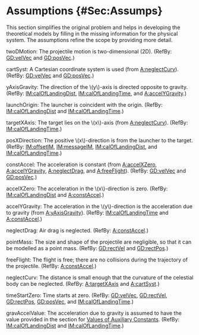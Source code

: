 # Assumptions {#Sec:Assumps}

This section simplifies the original problem and helps in developing the theoretical models by filling in the missing information for the physical system. The assumptions refine the scope by providing more detail.

<div id="twoDMotion"></div>

twoDMotion: The projectile motion is two-dimensional (2D). (RefBy: [GD:velVec](./SecGDs.md#GD:velVec) and [GD:posVec](./SecGDs.md#GD:posVec).)

<div id="cartSyst"></div>

cartSyst: A Cartesian coordinate system is used (from [A:neglectCurv](./SecAssumps.md#neglectCurv)). (RefBy: [GD:velVec](./SecGDs.md#GD:velVec) and [GD:posVec](./SecGDs.md#GD:posVec).)

<div id="yAxisGravity"></div>

yAxisGravity: The direction of the \\(y\\)-axis is directed opposite to gravity. (RefBy: [IM:calOfLandingDist](./SecIMs.md#IM:calOfLandingDist), [IM:calOfLandingTime](./SecIMs.md#IM:calOfLandingTime), and [A:accelYGravity](./SecAssumps.md#accelYGravity).)

<div id="launchOrigin"></div>

launchOrigin: The launcher is coincident with the origin. (RefBy: [IM:calOfLandingDist](./SecIMs.md#IM:calOfLandingDist) and [IM:calOfLandingTime](./SecIMs.md#IM:calOfLandingTime).)

<div id="targetXAxis"></div>

targetXAxis: The target lies on the \\(x\\)-axis (from [A:neglectCurv](./SecAssumps.md#neglectCurv)). (RefBy: [IM:calOfLandingTime](./SecIMs.md#IM:calOfLandingTime).)

<div id="posXDirection"></div>

posXDirection: The positive \\(x\\)-direction is from the launcher to the target. (RefBy: [IM:offsetIM](./SecIMs.md#IM:offsetIM), [IM:messageIM](./SecIMs.md#IM:messageIM), [IM:calOfLandingDist](./SecIMs.md#IM:calOfLandingDist), and [IM:calOfLandingTime](./SecIMs.md#IM:calOfLandingTime).)

<div id="constAccel"></div>

constAccel: The acceleration is constant (from [A:accelXZero](./SecAssumps.md#accelXZero), [A:accelYGravity](./SecAssumps.md#accelYGravity), [A:neglectDrag](./SecAssumps.md#neglectDrag), and [A:freeFlight](./SecAssumps.md#freeFlight)). (RefBy: [GD:velVec](./SecGDs.md#GD:velVec) and [GD:posVec](./SecGDs.md#GD:posVec).)

<div id="accelXZero"></div>

accelXZero: The acceleration in the \\(x\\)-direction is zero. (RefBy: [IM:calOfLandingDist](./SecIMs.md#IM:calOfLandingDist) and [A:constAccel](./SecAssumps.md#constAccel).)

<div id="accelYGravity"></div>

accelYGravity: The acceleration in the \\(y\\)-direction is the acceleration due to gravity (from [A:yAxisGravity](./SecAssumps.md#yAxisGravity)). (RefBy: [IM:calOfLandingTime](./SecIMs.md#IM:calOfLandingTime) and [A:constAccel](./SecAssumps.md#constAccel).)

<div id="neglectDrag"></div>

neglectDrag: Air drag is neglected. (RefBy: [A:constAccel](./SecAssumps.md#constAccel).)

<div id="pointMass"></div>

pointMass: The size and shape of the projectile are negligible, so that it can be modelled as a point mass. (RefBy: [GD:rectVel](./SecGDs.md#GD:rectVel) and [GD:rectPos](./SecGDs.md#GD:rectPos).)

<div id="freeFlight"></div>

freeFlight: The flight is free; there are no collisions during the trajectory of the projectile. (RefBy: [A:constAccel](./SecAssumps.md#constAccel).)

<div id="neglectCurv"></div>

neglectCurv: The distance is small enough that the curvature of the celestial body can be neglected. (RefBy: [A:targetXAxis](./SecAssumps.md#targetXAxis) and [A:cartSyst](./SecAssumps.md#cartSyst).)

<div id="timeStartZero"></div>

timeStartZero: Time starts at zero. (RefBy: [GD:velVec](./SecGDs.md#GD:velVec), [GD:rectVel](./SecGDs.md#GD:rectVel), [GD:rectPos](./SecGDs.md#GD:rectPos), [GD:posVec](./SecGDs.md#GD:posVec), and [IM:calOfLandingTime](./SecIMs.md#IM:calOfLandingTime).)

<div id="gravAccelValue"></div>

gravAccelValue: The acceleration due to gravity is assumed to have the value provided in the section for [Values of Auxiliary Constants](./SecAuxConstants.md#Sec:AuxConstants). (RefBy: [IM:calOfLandingDist](./SecIMs.md#IM:calOfLandingDist) and [IM:calOfLandingTime](./SecIMs.md#IM:calOfLandingTime).)
